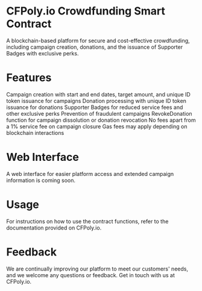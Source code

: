 # CFPoly.io Crowdfunding Smart Contract
A blockchain-based platform for secure and cost-effective crowdfunding, including campaign creation, donations, and the issuance of Supporter Badges with exclusive perks.

# Features
Campaign creation with start and end dates, target amount, and unique ID token issuance for campaigns
Donation processing with unique ID token issuance for donations
Supporter Badges for reduced service fees and other exclusive perks
Prevention of fraudulent campaigns
RevokeDonation function for campaign dissolution or donation revocation
No fees apart from a 1% service fee on campaign closure
Gas fees may apply depending on blockchain interactions
# Web Interface
A web interface for easier platform access and extended campaign information is coming soon.

# Usage
For instructions on how to use the contract functions, refer to the documentation provided on CFPoly.io.

# Feedback
We are continually improving our platform to meet our customers' needs, and we welcome any questions or feedback. Get in touch with us at CFPoly.io.
